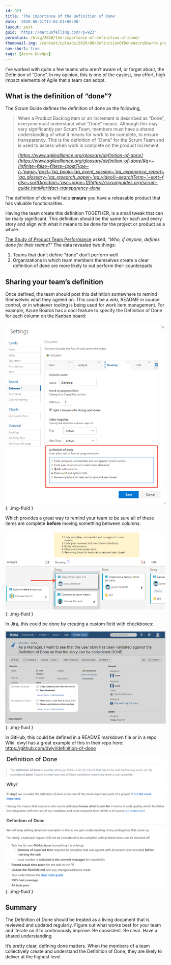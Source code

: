```yaml
---
id: 923
title: 'The importance of the Definition of Done'
date: '2020-08-21T17:02:01+00:00'
layout: post
guid: 'https://marcusfelling.com/?p=923'
permalink: /blog/2020/the-importance-of-definition-of-done/
thumbnail-img: /content/uploads/2020/08/definitionOfDoneAzureBoards.png
nav-short: true
tags: [Azure DevOps]
---
```


I’ve worked with quite a few teams who aren’t aware of, or forget about, the Definition of “Done”. In my opinion, this is one of the easiest, low effort, high impact elements of Agile that a team can adopt.

## What is the definition of “done”?

The Scrum Guide defines the definition of done as the following,

> When a Product Backlog item or an Increment is described as “Done”, everyone must understand what “Done” means. Although this may vary significantly per Scrum Team, members must have a shared understanding of what it means for work to be complete, to ensure transparency. This is the definition of “Done” for the Scrum Team and is used to assess when work is complete on the product Increment.
> 
> <cite>[https://www.agilealliance.org/glossary/definition-of-done](https://www.agilealliance.org/glossary/definition-of-done/#q=~(infinite~false~filters~(postType~(~'page~'post~'aa_book~'aa_event_session~'aa_experience_report~'aa_glossary~'aa_research_paper~'aa_video))~searchTerm~'~sort~false~sortDirection~'asc~page~1))<https://scrumguides.org/scrum-guide.html#artifact-transparency-done></cite>

The definition of done will help **ensure** you have a releasable product that has valuable functionalities.

Having the team create this definition TOGETHER, is a small tweak that can be really significant. This definition should be the same for each and every story and align with what it means to be done for the project or product as a whole.

[The Study of Product Team Performance](https://actuationconsulting.com/study-product-team-performance/) asked, “*Who, if anyone, defines done for their teams*?” The data revealed two things:

1. Teams that don’t define “done” don’t perform well
2. Organizations in which team members themselves create a clear definition of done are more likely to out perform their counterparts

## Sharing your team’s definition

Once defined, the team should post this definition somewhere to remind themselves what they agreed on. This could be a wiki, README in source control, or in whatever tooling is being used for work item management. For example, Azure Boards has a cool feature to specify the Definition of Done for each column on the Kanban board:

![](/content/uploads/2020/08/definition-of-done-defined.png){: .img-fluid }

Which provides a great way to remind your team to be sure all of these items are complete **before** moving something between columns.

![](/content/uploads/2020/08/move-doing-done-dod-develop.png){: .img-fluid }

In Jira, this could be done by creating a custom field with checkboxes:

![](/content/uploads/2020/08/jira-definition-of-done.png){: .img-fluid }

In GitHub, this could be defined in a README markdown file or in a repo Wiki. dwyl has a great example of this in their repo here: <https://github.com/dwyl/definition-of-done>

![](/content/uploads/2020/08/dwyl-definition-of-done-1024x840.png){: .img-fluid }

## Summary

The Definition of Done should be treated as a living document that is reviewed and updated regularly. Figure out what works best for your team and iterate on it to continuously improve. Be consistent. Be clear. Have a shared understanding.

It’s pretty clear, defining done matters. When the members of a team collectively create and understand the Definition of Done, they are likely to deliver at the highest level.